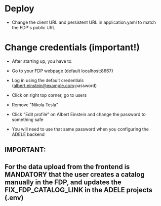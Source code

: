 # Deploy
- Change the client URL and persistent URL in application.yaml to match the FDP's public URL

# Change credentials (**important!**)
- After starting up, you have to:

- Go to your FDP webpage (default localhost:8667)
- Log in using the default credentials (albert.einstein@example.com:password)
- Click on right top corner, go to users
- Remove "Nikola Tesla"
- Click "Edit profile" on Albert Einstein and change the password to something safe
- You will need to use that same password when you configuring the ADELE backend

## IMPORTANT: 
For the data upload from the frontend is MANDATORY that the user creates a catalog manually in the FDP, and updates the FIX_FDP_CATALOG_LINK in the ADELE projects (.env)
- 